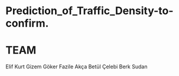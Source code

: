 # Prediction_of_Traffic_Density-to-confirm.

# TEAM
Elif Kurt
Gizem Göker
Fazile Akça
Betül Çelebi
Berk Sudan
